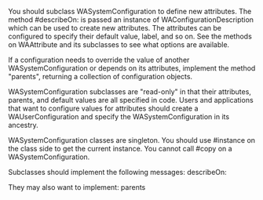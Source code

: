 You should subclass WASystemConfiguration to define new attributes. The method #describeOn: is passed an instance of WAConfigurationDescription which can be used to create new attributes. The attributes can be configured to specify their default value, label, and so on. See the methods on WAAttribute and its subclasses to see what options are available.

If a configuration needs to override the value of another WASystemConfiguration or depends on its attributes, implement the method "parents", returning a collection of configuration objects.

WASystemConfiguration subclasses are "read-only" in that their attributes, parents, and default values are all specified in code. Users and applications that want to configure values for attributes should create a WAUserConfiguration and specify the WASystemConfiguration in its ancestry.

WASystemConfiguration classes are singleton. You should use #instance on the class side to get the current instance. You cannot call #copy on a WASystemConfiguration.

Subclasses should implement the following messages:
	describeOn:
		
They may also want to implement:
	parents